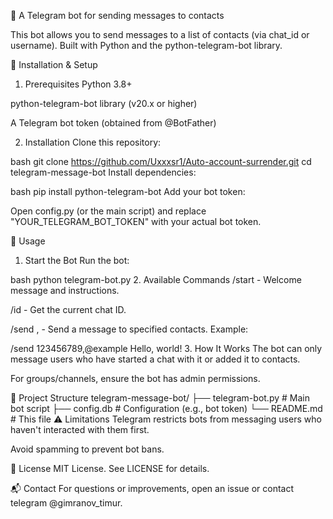 
🤖 A Telegram bot for sending messages to contacts

This bot allows you to send messages to a list of contacts (via chat_id or username). Built with Python and the python-telegram-bot library.

🔧 Installation & Setup
1. Prerequisites
Python 3.8+

python-telegram-bot library (v20.x or higher)

A Telegram bot token (obtained from @BotFather)

2. Installation
Clone this repository:

bash
git clone https://github.com/Uxxxsr1/Auto-account-surrender.git
cd telegram-message-bot
Install dependencies:

bash
pip install python-telegram-bot
Add your bot token:

Open config.py (or the main script) and replace "YOUR_TELEGRAM_BOT_TOKEN" with your actual bot token.

🚀 Usage
1. Start the Bot
Run the bot:

bash
python telegram-bot.py
2. Available Commands
/start - Welcome message and instructions.

/id - Get the current chat ID.

/send <contact1>,<contact2> <message> - Send a message to specified contacts.
Example:

/send 123456789,@example Hello, world!
3. How It Works
The bot can only message users who have started a chat with it or added it to contacts.

For groups/channels, ensure the bot has admin permissions.

📂 Project Structure
telegram-message-bot/
├── telegram-bot.py            # Main bot script
├── config.db         # Configuration (e.g., bot token)
└── README.md         # This file
⚠️ Limitations
Telegram restricts bots from messaging users who haven't interacted with them first.

Avoid spamming to prevent bot bans.

📜 License
MIT License. See LICENSE for details.

📬 Contact
For questions or improvements, open an issue or contact telegram @gimranov_timur.
